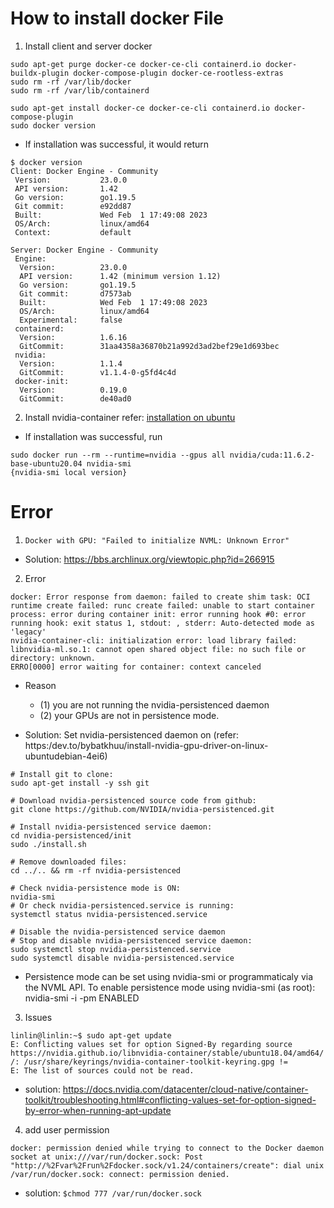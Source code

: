 # How to install docker File 

1. Install client and server docker
```
sudo apt-get purge docker-ce docker-ce-cli containerd.io docker-buildx-plugin docker-compose-plugin docker-ce-rootless-extras
sudo rm -rf /var/lib/docker
sudo rm -rf /var/lib/containerd

sudo apt-get install docker-ce docker-ce-cli containerd.io docker-compose-plugin
sudo docker version 
````

- If installation was successful, it would return 
```
$ docker version 
Client: Docker Engine - Community
 Version:           23.0.0
 API version:       1.42
 Go version:        go1.19.5
 Git commit:        e92dd87
 Built:             Wed Feb  1 17:49:08 2023
 OS/Arch:           linux/amd64
 Context:           default

Server: Docker Engine - Community
 Engine:
  Version:          23.0.0
  API version:      1.42 (minimum version 1.12)
  Go version:       go1.19.5
  Git commit:       d7573ab
  Built:            Wed Feb  1 17:49:08 2023
  OS/Arch:          linux/amd64
  Experimental:     false
 containerd:
  Version:          1.6.16
  GitCommit:        31aa4358a36870b21a992d3ad2bef29e1d693bec
 nvidia:
  Version:          1.1.4
  GitCommit:        v1.1.4-0-g5fd4c4d
 docker-init:
  Version:          0.19.0
  GitCommit:        de40ad0
```

2. Install nvidia-container 
refer: [installation on ubuntu](https://docs.nvidia.com/datacenter/cloud-native/container-toolkit/install-guide.html)

- If installation was successful, run 
```
sudo docker run --rm --runtime=nvidia --gpus all nvidia/cuda:11.6.2-base-ubuntu20.04 nvidia-smi
{nvidia-smi local version}
```

# Error 
1. `Docker with GPU: "Failed to initialize NVML: Unknown Error"`
- Solution: https://bbs.archlinux.org/viewtopic.php?id=266915

2. Error 
```
docker: Error response from daemon: failed to create shim task: OCI runtime create failed: runc create failed: unable to start container process: error during container init: error running hook #0: error running hook: exit status 1, stdout: , stderr: Auto-detected mode as 'legacy'
nvidia-container-cli: initialization error: load library failed: libnvidia-ml.so.1: cannot open shared object file: no such file or directory: unknown.
ERRO[0000] error waiting for container: context canceled 

```
- Reason
    - (1) you are not running the nvidia-persistenced daemon
    - (2) your GPUs are not in persistence mode.

- Solution: Set nvidia-persistenced daemon on  (refer: https:/dev.to/bybatkhuu/install-nvidia-gpu-driver-on-linux-ubuntudebian-4ei6)

```
# Install git to clone:
sudo apt-get install -y ssh git

# Download nvidia-persistenced source code from github:
git clone https://github.com/NVIDIA/nvidia-persistenced.git

# Install nvidia-persistenced service daemon:
cd nvidia-persistenced/init
sudo ./install.sh

# Remove downloaded files:
cd ../.. && rm -rf nvidia-persistenced

# Check nvidia-persistence mode is ON:
nvidia-smi
# Or check nvidia-persistenced.service is running:
systemctl status nvidia-persistenced.service

# Disable the nvidia-persistenced service daemon
# Stop and disable nvidia-persistenced service daemon:
sudo systemctl stop nvidia-persistenced.service
sudo systemctl disable nvidia-persistenced.service
```

- Persistence mode can be set using nvidia-smi or programmaticaly via the NVML API. To enable persistence mode using nvidia-smi (as root): nvidia-smi -i <target gpu> -pm ENABLED 


3. Issues 

```
linlin@linlin:~$ sudo apt-get update
E: Conflicting values set for option Signed-By regarding source https://nvidia.github.io/libnvidia-container/stable/ubuntu18.04/amd64/ /: /usr/share/keyrings/nvidia-container-toolkit-keyring.gpg != 
E: The list of sources could not be read.

```

- solution: https://docs.nvidia.com/datacenter/cloud-native/container-toolkit/troubleshooting.html#conflicting-values-set-for-option-signed-by-error-when-running-apt-update



4. add user permission 
```
docker: permission denied while trying to connect to the Docker daemon socket at unix:///var/run/docker.sock: Post "http://%2Fvar%2Frun%2Fdocker.sock/v1.24/containers/create": dial unix /var/run/docker.sock: connect: permission denied.
```
- solution: `$chmod 777 /var/run/docker.sock`